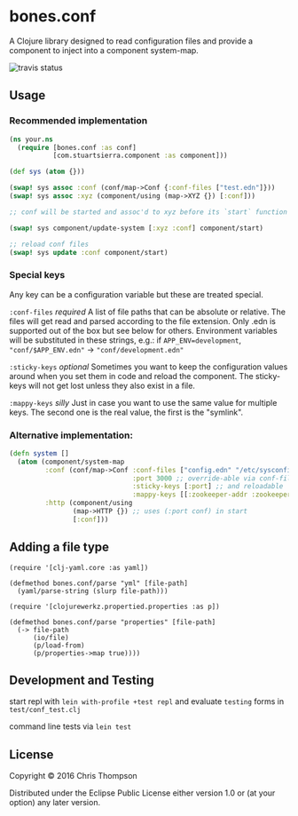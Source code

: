 # bones.conf

A Clojure library designed to read configuration files and provide a
component to inject into a component system-map.


![travis status](https://api.travis-ci.org/teaforthecat/bones.conf.svg)


## Usage

### Recommended implementation

```clojure
(ns your.ns
  (require [bones.conf :as conf]
           [com.stuartsierra.component :as component]))

(def sys (atom {}))

(swap! sys assoc :conf (conf/map->Conf {:conf-files ["test.edn"]}))
(swap! sys assoc :xyz (component/using (map->XYZ {}) [:conf]))

;; conf will be started and assoc'd to xyz before its `start` function is executed

(swap! sys component/update-system [:xyz :conf] component/start)

;; reload conf files
(swap! sys update :conf component/start)
```

### Special keys

Any key can be a configuration variable but these are treated special.


`:conf-files` *required*  A list of file paths that can be absolute or relative.
The files will get read and parsed according to the file extension. Only .edn is
supported out of the box but see below for others. Environment variables will be
substituted in these strings, e.g.: 
if `APP_ENV=development`,  `"conf/$APP_ENV.edn"` -> `"conf/development.edn"`

`:sticky-keys` *optional* Sometimes you want to keep the configuration values
around when you set them in code and reload the component.
The sticky-keys will not get lost unless they also exist in a file.

`:mappy-keys` *silly* Just in case you want to use the same value for multiple
keys. The second one is the real value, the first is the "symlink".



### Alternative implementation:

```clojure
(defn system []
  (atom (component/system-map
         :conf (conf/map->Conf :conf-files ["config.edn" "/etc/sysconfig/app.properties"]
                               :port 3000 ;; override-able via conf-files
                               :sticky-keys [:port] ;; and reloadable
                               :mappy-keys [[:zookeeper-addr :zookeeper/address]]) ;;same value
         :http (component/using
                (map->HTTP {}) ;; uses (:port conf) in start
                [:conf]))

```

## Adding a file type

```
(require '[clj-yaml.core :as yaml])

(defmethod bones.conf/parse "yml" [file-path]
  (yaml/parse-string (slurp file-path)))
```


```
(require '[clojurewerkz.propertied.properties :as p])

(defmethod bones.conf/parse "properties" [file-path]
  (-> file-path
      (io/file)
      (p/load-from)
      (p/properties->map true))))
```

## Development and Testing

start repl with `lein with-profile +test repl` and evaluate `testing` forms in `test/conf_test.clj`

command line tests via `lein test`


## License

Copyright © 2016 Chris Thompson

Distributed under the Eclipse Public License either version 1.0 or (at
your option) any later version.
